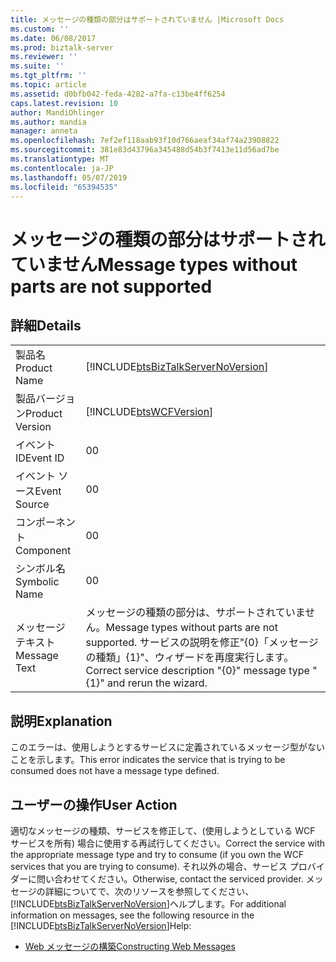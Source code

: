 ```yaml
---
title: メッセージの種類の部分はサポートされていません |Microsoft Docs
ms.custom: ''
ms.date: 06/08/2017
ms.prod: biztalk-server
ms.reviewer: ''
ms.suite: ''
ms.tgt_pltfrm: ''
ms.topic: article
ms.assetid: d0bfb042-feda-4282-a7fa-c13be4ff6254
caps.latest.revision: 10
author: MandiOhlinger
ms.author: mandia
manager: anneta
ms.openlocfilehash: 7ef2ef118aab93f10d766aeaf34af74a23908822
ms.sourcegitcommit: 381e83d43796a345488d54b3f7413e11d56ad7be
ms.translationtype: MT
ms.contentlocale: ja-JP
ms.lasthandoff: 05/07/2019
ms.locfileid: "65394535"
---
```

# <a name="message-types-without-parts-are-not-supported"></a><span data-ttu-id="afbf8-102">メッセージの種類の部分はサポートされていません</span><span class="sxs-lookup"><span data-stu-id="afbf8-102">Message types without parts are not supported</span></span>
## <a name="details"></a><span data-ttu-id="afbf8-103">詳細</span><span class="sxs-lookup"><span data-stu-id="afbf8-103">Details</span></span>  
  
|                 |                                                                                                                           |
|-----------------|---------------------------------------------------------------------------------------------------------------------------|
|  <span data-ttu-id="afbf8-104">製品名</span><span class="sxs-lookup"><span data-stu-id="afbf8-104">Product Name</span></span>   |                    [!INCLUDE[btsBizTalkServerNoVersion](../includes/btsbiztalkservernoversion-md.md)]                     |
| <span data-ttu-id="afbf8-105">製品バージョン</span><span class="sxs-lookup"><span data-stu-id="afbf8-105">Product Version</span></span> |                                [!INCLUDE[btsWCFVersion](../includes/btswcfversion-md.md)]                                 |
|    <span data-ttu-id="afbf8-106">イベント ID</span><span class="sxs-lookup"><span data-stu-id="afbf8-106">Event ID</span></span>     |                                                             <span data-ttu-id="afbf8-107">0</span><span class="sxs-lookup"><span data-stu-id="afbf8-107">0</span></span>                                                             |
|  <span data-ttu-id="afbf8-108">イベント ソース</span><span class="sxs-lookup"><span data-stu-id="afbf8-108">Event Source</span></span>   |                                                             <span data-ttu-id="afbf8-109">0</span><span class="sxs-lookup"><span data-stu-id="afbf8-109">0</span></span>                                                             |
|    <span data-ttu-id="afbf8-110">コンポーネント</span><span class="sxs-lookup"><span data-stu-id="afbf8-110">Component</span></span>    |                                                             <span data-ttu-id="afbf8-111">0</span><span class="sxs-lookup"><span data-stu-id="afbf8-111">0</span></span>                                                             |
|  <span data-ttu-id="afbf8-112">シンボル名</span><span class="sxs-lookup"><span data-stu-id="afbf8-112">Symbolic Name</span></span>  |                                                             <span data-ttu-id="afbf8-113">0</span><span class="sxs-lookup"><span data-stu-id="afbf8-113">0</span></span>                                                             |
|  <span data-ttu-id="afbf8-114">メッセージ テキスト</span><span class="sxs-lookup"><span data-stu-id="afbf8-114">Message Text</span></span>   | <span data-ttu-id="afbf8-115">メッセージの種類の部分は、サポートされていません。</span><span class="sxs-lookup"><span data-stu-id="afbf8-115">Message types without parts are not supported.</span></span> <span data-ttu-id="afbf8-116">サービスの説明を修正"{0}「メッセージの種類」{1}"、ウィザードを再度実行します。</span><span class="sxs-lookup"><span data-stu-id="afbf8-116">Correct service description "{0}" message type "{1}" and rerun the wizard.</span></span> |
  
## <a name="explanation"></a><span data-ttu-id="afbf8-117">説明</span><span class="sxs-lookup"><span data-stu-id="afbf8-117">Explanation</span></span>  
 <span data-ttu-id="afbf8-118">このエラーは、使用しようとするサービスに定義されているメッセージ型がないことを示します。</span><span class="sxs-lookup"><span data-stu-id="afbf8-118">This error indicates the service that is trying to be consumed does not have a message type defined.</span></span>  
  
## <a name="user-action"></a><span data-ttu-id="afbf8-119">ユーザーの操作</span><span class="sxs-lookup"><span data-stu-id="afbf8-119">User Action</span></span>  
 <span data-ttu-id="afbf8-120">適切なメッセージの種類、サービスを修正して、(使用しようとしている WCF サービスを所有) 場合に使用する再試行してください。</span><span class="sxs-lookup"><span data-stu-id="afbf8-120">Correct the service with the appropriate message type and try to consume (if you own the WCF services that you are trying to consume).</span></span> <span data-ttu-id="afbf8-121">それ以外の場合、サービス プロバイダーに問い合わせてください。</span><span class="sxs-lookup"><span data-stu-id="afbf8-121">Otherwise, contact the serviced provider.</span></span>  <span data-ttu-id="afbf8-122">メッセージの詳細についてで、次のリソースを参照してください、[!INCLUDE[btsBizTalkServerNoVersion](../includes/btsbiztalkservernoversion-md.md)]ヘルプします。</span><span class="sxs-lookup"><span data-stu-id="afbf8-122">For additional information on messages, see the following resource in the [!INCLUDE[btsBizTalkServerNoVersion](../includes/btsbiztalkservernoversion-md.md)]Help:</span></span>  
  
-   [<span data-ttu-id="afbf8-123">Web メッセージの構築</span><span class="sxs-lookup"><span data-stu-id="afbf8-123">Constructing Web Messages</span></span>](../core/constructing-web-messages.md)